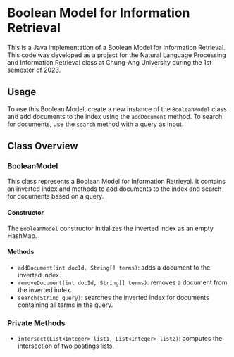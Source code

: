 # Boolean Model for Information Retrieval

This is a Java implementation of a Boolean Model for Information Retrieval. This code was developed as a project for the Natural Language Processing and Information Retrieval class at Chung-Ang University during the 1st semester of 2023.

## Usage

To use this Boolean Model, create a new instance of the `BooleanModel` class and add documents to the index using the `addDocument` method. To search for documents, use the `search` method with a query as input.

## Class Overview

### BooleanModel

This class represents a Boolean Model for Information Retrieval. It contains an inverted index and methods to add documents to the index and search for documents based on a query.

#### Constructor

The `BooleanModel` constructor initializes the inverted index as an empty HashMap.

#### Methods

- `addDocument(int docId, String[] terms)`: adds a document to the inverted index.
- `removeDocument(int docId, String[] terms)`: removes a document from the inverted index.
- `search(String query)`: searches the inverted index for documents containing all terms in the query.

### Private Methods

- `intersect(List<Integer> list1, List<Integer> list2)`: computes the intersection of two postings lists.

